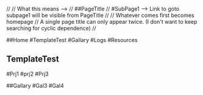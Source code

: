 //
// What this means -->
// ##PageTitle
// #SubPage1 --> Link to goto subpage1 will be visible from PageTitle
//
// Whatever comes first becomes homepage
// A single page title can only appear twice. (I don't want to keep searching for cyclic dependence)
//

##Home
#TemplateTest
#Gallary
#Logs
#Resources

## TemplateTest
#Prj1
#prj2
#Prj3

##Gallary
#Gal3
#Gal4
